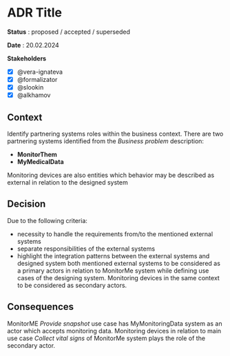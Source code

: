 # ADR Title

**Status** : proposed / accepted / superseded

**Date** : 20.02.2024

**Stakeholders**

- [x] @vera-ignateva
- [x] @formalizator
- [x] @slookin
- [x] @alkhamov

## Context
Identify partnering systems roles within the business context.
There are two partnering systems identified from the *Business problem* description:
- **MonitorThem**
- **MyMedicalData**

Monitoring devices are also entities which behavior may be described as external in relation to the designed system

## Decision
Due to the following criteria:
- necessity to handle the requirements from/to the mentioned external systems
- separate responsibilities of the external systems
- highlight the integration patterns between the external systems and designed system
both mentioned external systems to be considered as a primary actors in relation to MonitorMe system while defining use cases of the designing system.
Monitoring devices in the same context to be considered as secondary actors.

## Consequences
MonitorME *Provide snapshot* use case has MyMonitoringData system as an actor which accepts monitoring data.
Monitoring devices in relation to main use case *Collect vital signs* of MonitorMe system plays the role of the secondary actor.
